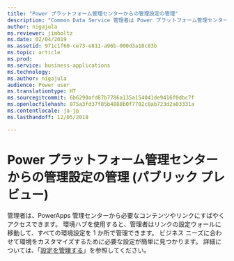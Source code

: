 ```yaml
---
title: "Power プラットフォーム管理センターからの管理設定の管理"
description: "Common Data Service 管理者は Power プラットフォーム管理センターで設定にすばやくアクセスして管理できます"
author: nigajula
ms.reviewer: jimholtz
ms.date: 02/04/2019
ms.assetid: 971c1f60-ce73-e811-a96b-000d3a18c83b
ms.topic: article
ms.prod: 
ms.service: business-applications
ms.technology: 
ms.author: nigajula
audience: Power user
ms.translationtype: HT
ms.sourcegitcommit: 6b6290afd87b7786a135a154041de9416f0dbc7f
ms.openlocfilehash: 875a3fd37f85b4888b0f7702c8ab723d2a03331a
ms.contentlocale: ja-jp
ms.lasthandoff: 12/05/2018

---
```

# <a name="manage-admin-settings-from-the-power-platform-admin-center-public-preview"></a>Power プラットフォーム管理センターからの管理設定の管理 (パブリック プレビュー)




管理者は、PowerApps 管理センターから必要なコンテンツやリンクにすばやくアクセスできます。 環境ハブを使用すると、管理者はリンクの設定ウォールに移動して、すべての環境設定を 1 か所で管理できます。 ビジネス ニーズに合わせて環境をカスタマイズするために必要な設定が簡単に見つかります。 詳細については、「[設定を管理する](https://docs.microsoft.com/power-platform/admin/admin-settings)」を参照してください。
